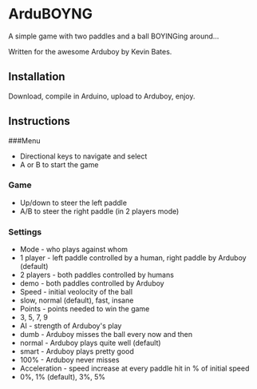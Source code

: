 # ArduBOYNG
A simple game with two paddles and a ball BOYINGing around...

Written for the awesome Arduboy by Kevin Bates.

## Installation
Download, compile in Arduino, upload to Arduboy, enjoy.

## Instructions
###Menu
- Directional keys to navigate and select
- A or B to start the game

### Game
- Up/down to steer the left paddle 
- A/B to steer the right paddle (in 2 players mode)

### Settings
- Mode - who plays against whom
 - 1 player - left paddle controlled by a human, right paddle by Arduboy (default)
 - 2 players - both paddles controlled by humans
 - demo - both paddles controlled by Arduboy
- Speed - initial veolocity of the ball
 - slow, normal (default), fast, insane
- Points - points needed to win the game
 - 3, 5, 7, 9
- AI - strength of Arduboy's play
 - dumb - Arduboy misses the ball every now and then
 - normal - Arduboy plays quite well (default)
 - smart - Arduboy plays pretty good
 - 100% - Arduboy never misses
- Acceleration - speed increase at every paddle hit in % of initial speed
 - 0%, 1% (default), 3%, 5%
